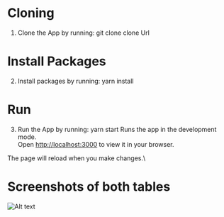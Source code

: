 # Cloning 
1. Clone the App by running:
git clone clone Url

# Install Packages 
2. Install packages by running:
yarn install

# Run 
3. Run the App by running:
yarn start
Runs the app in the development mode.\
Open [http://localhost:3000](http://localhost:3000) to view it in your browser.

The page will reload when you make changes.\

# Screenshots of both tables 
![Alt text](<Screenshot 2023-11-18 at 8.58.41 PM.png>)
